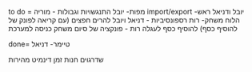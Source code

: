 
to do = 
מפות- יובל
התנגשויות וגבולות - מוריה
import/export -יובל ודניאל
ראש הלוח משחק- רות 
 רספונסיביות - דניאל ויובל
להרים חפצים (עם קריאה לפונק של להוסיף כסף)
להוסיף כסף לעגלה
רות - פונקציה של סיום משחק
כניסה למערכת


done= 
טיימר- דניאל




שדרגוים
חנות
זמן דינמיט
מהירות 
